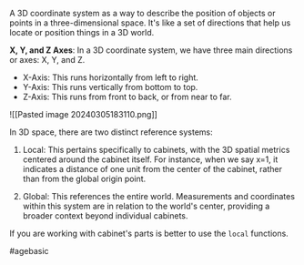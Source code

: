 A 3D coordinate system as a way to describe the position of objects or points in a three-dimensional space. It's like a set of directions that help us locate or position things in a 3D world.

**X, Y, and Z Axes**: In a 3D coordinate system, we have three main directions or axes: X, Y, and Z.

- X-Axis: This runs horizontally from left to right.
- Y-Axis: This runs vertically from bottom to top.
- Z-Axis: This runs from front to back, or from near to far.

![[Pasted image 20240305183110.png]]

In 3D space, there are two distinct reference systems:

1. Local: This pertains specifically to cabinets, with the 3D spatial metrics centered around the cabinet itself. For instance, when we say x=1, it indicates a distance of one unit from the center of the cabinet, rather than from the global origin point.

2. Global: This references the entire world. Measurements and coordinates within this system are in relation to the world's center, providing a broader context beyond individual cabinets.

If you are working with cabinet's parts is better to use the `local` functions.

#agebasic 